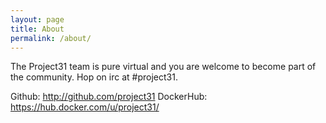 ```yaml
---
layout: page
title: About
permalink: /about/
---
```


The Project31 team is pure virtual and you are welcome to become part of the community. Hop on irc at #project31.

Github: http://github.com/project31
DockerHub: https://hub.docker.com/u/project31/
